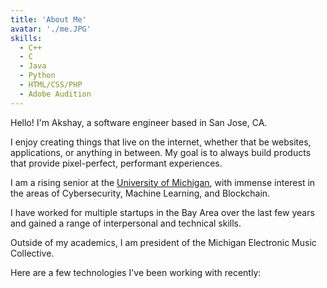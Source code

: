 ```yaml
---
title: 'About Me'
avatar: './me.JPG'
skills:
  - C++
  - C
  - Java
  - Python
  - HTML/CSS/PHP
  - Adobe Audition
---
```


Hello! I'm Akshay, a software engineer based in San Jose, CA.

I enjoy creating things that live on the internet, whether that be websites, applications, or anything in between. My goal is to always build products that provide pixel-perfect, performant experiences.

I am a rising senior at the [University of Michigan](https://www.umich.edu/), with immense interest in the areas of Cybersecurity, Machine Learning, and Blockchain.

I have worked for multiple startups in the Bay Area over the last few years and gained a range of interpersonal and technical skills.

Outside of my academics, I am president of the Michigan Electronic Music Collective.

Here are a few technologies I've been working with recently:
